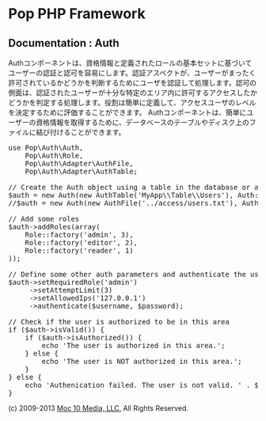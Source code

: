 Pop PHP Framework
=================

Documentation : Auth
--------------------

Authコンポーネントは、資格情報と定義されたロールの基本セットに基づいてユーザーの認証と認可を容易にします。認証アスペクトが、ユーザーがまったく許可されているかどうかを判断するためにユーザを認証して処理します。認可の側面は、認証されたユーザーが十分な特定のエリア内に許可するアクセスしたかどうかを判定する処理します。役割は簡単に定義して、アクセスユーザのレベルを決定するために評価することができます。 Authコンポーネントは、簡単にユーザーの資格情報を取得するために、データベースのテーブルやディスク上のファイルに結び付けることができます。

<pre>
use Pop\Auth\Auth,
    Pop\Auth\Role,
    Pop\Auth\Adapter\AuthFile,
    Pop\Auth\Adapter\AuthTable;

// Create the Auth object using a table in the database or a local access file.
$auth = new Auth(new AuthTable('MyApp\\Table\\Users'), Auth::ENCRYPT_SHA1);
//$auth = new Auth(new AuthFile('../access/users.txt'), Auth::ENCRYPT_SHA1);

// Add some roles
$auth->addRoles(array(
    Role::factory('admin', 3),
    Role::factory('editor', 2),
    Role::factory('reader', 1)
));

// Define some other auth parameters and authenticate the user
$auth->setRequiredRole('admin')
     ->setAttemptLimit(3)
     ->setAllowedIps('127.0.0.1')
     ->authenticate($username, $password);

// Check if the user is authorized to be in this area
if ($auth->isValid()) {
    if ($auth->isAuthorized()) {
        echo 'The user is authorized in this area.';
    } else {
        echo 'The user is NOT authorized in this area.';
    }
} else {
    echo 'Authenication failed. The user is not valid. ' . $auth->getResultMessage();
}
</pre>

(c) 2009-2013 [Moc 10 Media, LLC.](http://www.moc10media.com) All Rights Reserved.
